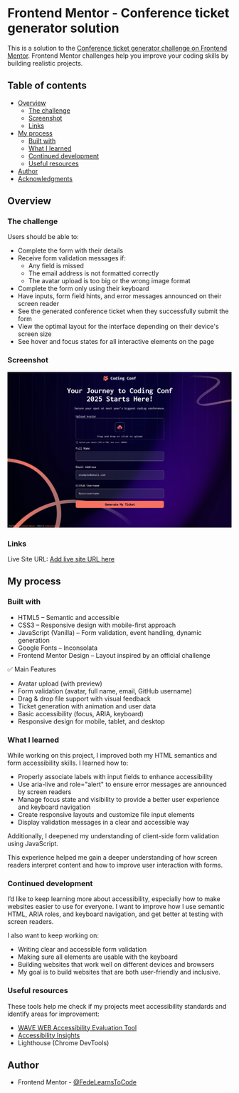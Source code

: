# Frontend Mentor - Conference ticket generator solution

This is a solution to the [Conference ticket generator challenge on Frontend Mentor](https://www.frontendmentor.io/challenges/conference-ticket-generator-oq5gFIU12w). Frontend Mentor challenges help you improve your coding skills by building realistic projects.

## Table of contents

- [Overview](#overview)
  - [The challenge](#the-challenge)
  - [Screenshot](#screenshot)
  - [Links](#links)
- [My process](#my-process)
  - [Built with](#built-with)
  - [What I learned](#what-i-learned)
  - [Continued development](#continued-development)
  - [Useful resources](#useful-resources)
- [Author](#author)
- [Acknowledgments](#acknowledgments)

## Overview

### The challenge

Users should be able to:

- Complete the form with their details
- Receive form validation messages if:
  - Any field is missed
  - The email address is not formatted correctly
  - The avatar upload is too big or the wrong image format
- Complete the form only using their keyboard
- Have inputs, form field hints, and error messages announced on their screen reader
- See the generated conference ticket when they successfully submit the form
- View the optimal layout for the interface depending on their device's screen size
- See hover and focus states for all interactive elements on the page

### Screenshot

![](./screenshot.jpg)

### Links

Live Site URL: [Add live site URL here](https://your-live-site-url.com)

## My process

### Built with

- HTML5 – Semantic and accessible
- CSS3 – Responsive design with mobile-first approach
- JavaScript (Vanilla) – Form validation, event handling, dynamic generation
- Google Fonts – Inconsolata
- Frontend Mentor Design – Layout inspired by an official challenge

✅ Main Features

- Avatar upload (with preview)
- Form validation (avatar, full name, email, GitHub username)
- Drag & drop file support with visual feedback
- Ticket generation with animation and user data
- Basic accessibility (focus, ARIA, keyboard)
- Responsive design for mobile, tablet, and desktop

### What I learned

While working on this project, I improved both my HTML semantics and form accessibility skills. I learned how to:

- Properly associate labels with input fields to enhance accessibility
- Use aria-live and role="alert" to ensure error messages are announced by screen readers
- Manage focus state and visibility to provide a better user experience and keyboard navigation
- Create responsive layouts and customize file input elements
- Display validation messages in a clear and accessible way

Additionally, I deepened my understanding of client-side form validation using JavaScript.

This experience helped me gain a deeper understanding of how screen readers interpret content and how to improve user interaction with forms.

### Continued development

I’d like to keep learning more about accessibility, especially how to make websites easier to use for everyone. I want to improve how I use semantic HTML, ARIA roles, and keyboard navigation, and get better at testing with screen readers.

I also want to keep working on:

- Writing clear and accessible form validation
- Making sure all elements are usable with the keyboard
- Building websites that work well on different devices and browsers
- My goal is to build websites that are both user-friendly and inclusive.

### Useful resources

These tools help me check if my projects meet accessibility standards and identify areas for improvement:

- [WAVE WEB Accessibility Evaluation Tool ](https://wave.webaim.org/)
- [Accessibility Insights](https://accessibilityinsights.io/)
- Lighthouse (Chrome DevTools)

## Author

- Frontend Mentor - [@FedeLearnsToCode](https://www.frontendmentor.io/profile/FedeLearnsToCode)
